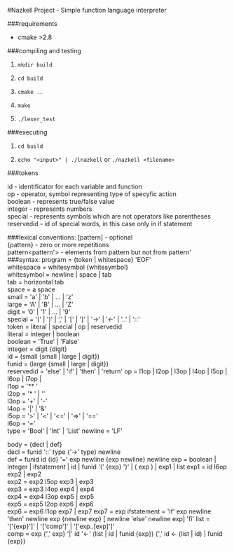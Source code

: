 #Nazkell Project - Simple function language interpreter

###requirements

- cmake >2.8

###compiling and testing
1. `mkdir build`

2. `cd build`

3. `cmake ..`

4. `make`

5. `./lexer_test`

###executing

1. `cd build`

2. `echo "<input>" | ./lnazkell` or `./nazkell <filename>`

###tokens

  id - identificator for each variable and function  
  op - operator, symbol representing type of specyfic action  
  boolean - represents true/false value  
  integer - represents numbers  
  special - represents symbols which are not operators like parentheses  
  reservedid - id of special words, in this case only in if statement  

###lexical conventions:
  [pattern] - optional  
  {pattern} - zero or more repetitions  
  pattern<pattern'> - elements from pattern but not from pattern'  
###syntax:
  program     = {token | whitespace} 'EOF'  
  whitespace  = whitesymbol {whitesymbol}  
  whitesymbol = newline | space | tab  
  tab         = horizontal tab  
  space       = a space  
  small       = 'a' | 'b' | ... | 'z'  
  large       = 'A' | 'B' | ... | 'Z'  
  digit       = '0' | '1' | ... | '9'  
  special     = '(' | ')' | ',' | '[' | ']' | '->' | '<-' | '..' | '::'  
  token       =	literal | special | op | reservedid  
  literal     = integer | boolean  
  boolean     = 'True' | 'False'  
  integer     = digit {digit}  
  id          = (small {small | large | digit})  
  funid       = (large {small | large | digit})  
  reservedid  = 'else' | 'if' | 'then' | 'return' 
  op          = l1op | l2op | l3op | l4op | l5op | l6op | l7op |  
  l1op        = '** '  
  l2op        = '* ' | '\'  
  l3op        = '+' | '-'  
  l4op        = '|' | '&'   
  l5op        = '>' | '<' | '<=' | '=>' | '=='  
  l6op        = '='  
  type        = 'Bool' | 'Int' | 'List'
  newline     = 'LF'  
  
  body        = {decl | def}  
  decl        = funid '::' type {'->' type} newline  
  def         = funid id {id} '=' exp newline {exp newline} newline
  exp         = boolean | integer | ifstatement | id | funid '(' {exp} ')' 
                | ( exp ) | exp1 | list 
  exp1        = id l6op exp2 | exp2   
  exp2        = exp2 l5op exp3 | exp3  
  exp3        = exp3 l4op exp4 | exp4  
  exp4        = exp4 l3op exp5 | exp5  
  exp5        = exp5 l2op exp6 | exp6  
  exp6        = exp6 l1op exp7 | exp7 
  exp7        = exp
  ifstatement = 'if' exp newline 'then' newline exp {newline exp} [ newline 'else' newline exp] 'fi' 
  list        = '['{exp}']' | '['comp']' | '['exp..[exp]']'   
  comp        = exp {',' exp} '|' id '<-' (list | id | funid {exp})  {',' id <- (list | id) | funid {exp}}

  
